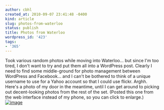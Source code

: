 ```yaml
---
author: cbhl
created_at: 2010-09-07 23:41:48 -0400
kind: article
slug: photos-from-waterloo
status: publish
title: Photos from Waterloo
wordpress_id: '423'
tags:
- '365'
---
```


Took various random photos while moving into Waterloo... but since I'm
too tired, I don't want to try and put them all into a WordPress post.
Clearly I need to find some middle-ground for photo management between
WordPress and Facebook... and I can't be bothered to think of a unique
username to use for a Yahoo account so that I could use flickr. Arghh.
Here's a photo of my door in the meantime, until I can get around to
picking out decent-looking photos from the rest of the set. (Posted this
one from the web interface instead of my phone, so you can click to
enlarge.)
[![image](//images.michael-chang.ca/blog/wp-content/uploads/2010/09/IMG_20100906_090752-225x300.jpg "My Front Door in Velocity")](//images.michael-chang.ca/blog/wp-content/uploads/2010/09/IMG_20100906_090752.jpg)
